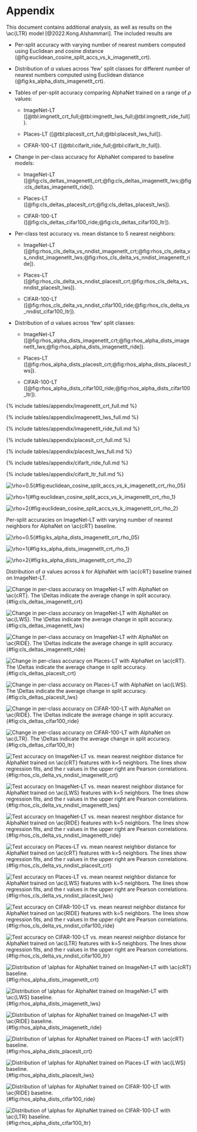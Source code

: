 # Appendix

This document contains additional analysis, as well as results on the
\ac{LTR} model [@2022.Kong.Alshammari]. The included results are

* Per-split accuracy with varying number of nearest numbers computed
  using Euclidean and cosine distance
  (@fig:euclidean_cosine_split_accs_vs_k_imagenetlt_crt).

* Distribution of $\alpha$ values across 'few' split classes for
  different number of nearest numbers computed using Euclidean
  distance (@fig:ks_alpha_dists_imagenetlt_crt).

* Tables of per-split accuracy comparing AlphaNet trained on a range
  of $\rho$ values:

    * ImageNet-LT ([@tbl:imgnetlt_crt_full;@tbl:imgnetlt_lws_full;@tbl:imgnetlt_ride_full]).

    * Places-LT ([@tbl:placeslt_crt_full;@tbl:placeslt_lws_full]).

    * CIFAR-100-LT ([@tbl:cifarlt_ride_full;@tbl:cifarlt_ltr_full]).

* Change in per-class accuracy for AlphaNet compared to baseline models:

    * ImageNet-LT ([@fig:cls_deltas_imagenetlt_crt;@fig:cls_deltas_imagenetlt_lws;@fig:cls_deltas_imagenetlt_ride]).

    * Places-LT ([@fig:cls_deltas_placeslt_crt;@fig:cls_deltas_placeslt_lws]).

    * CIFAR-100-LT ([@fig:cls_deltas_cifar100_ride;@fig:cls_deltas_cifar100_ltr]).

* Per-class test accuracy vs. mean distance to 5 nearest neighbors:

    * ImageNet-LT ([@fig:rhos_cls_delta_vs_nndist_imagenetlt_crt;@fig:rhos_cls_delta_vs_nndist_imagenetlt_lws;@fig:rhos_cls_delta_vs_nndist_imagenetlt_ride]).

    * Places-LT ([@fig:rhos_cls_delta_vs_nndist_placeslt_crt;@fig:rhos_cls_delta_vs_nndist_placeslt_lws]).

    * CIFAR-100-LT ([@fig:rhos_cls_delta_vs_nndist_cifar100_ride;@fig:rhos_cls_delta_vs_nndist_cifar100_ltr]).

* Distribution of $\alpha$ values across 'few' split classes:

    * ImageNet-LT ([@fig:rhos_alpha_dists_imagenetlt_crt;@fig:rhos_alpha_dists_imagenetlt_lws;@fig:rhos_alpha_dists_imagenetlt_ride]).

    * Places-LT ([@fig:rhos_alpha_dists_placeslt_crt;@fig:rhos_alpha_dists_placeslt_lws]).

    * CIFAR-100-LT ([@fig:rhos_alpha_dists_cifar100_ride;@fig:rhos_alpha_dists_cifar100_ltr]).


{% include tables/appendix/imagenetlt_crt_full.md %}

{% include tables/appendix/imagenetlt_lws_full.md %}

{% include tables/appendix/imagenetlt_ride_full.md %}


{% include tables/appendix/placeslt_crt_full.md %}

{% include tables/appendix/placeslt_lws_full.md %}


{% include tables/appendix/cifarlt_ride_full.md %}

{% include tables/appendix/cifarlt_ltr_full.md %}


<div id="fig:euclidean_cosine_split_accs_vs_k_imagenetlt_crt">

![$\rho=0.5$](figures/appendix/euclidean_cosine_split_accs_vs_k_imagenetlt_crt_rho_05){#fig:euclidean_cosine_split_accs_vs_k_imagenetlt_crt_rho_05}

![$\rho=1$](figures/appendix/euclidean_cosine_split_accs_vs_k_imagenetlt_crt_rho_1){#fig:euclidean_cosine_split_accs_vs_k_imagenetlt_crt_rho_1}

![$\rho=2$](figures/appendix/euclidean_cosine_split_accs_vs_k_imagenetlt_crt_rho_2){#fig:euclidean_cosine_split_accs_vs_k_imagenetlt_crt_rho_2}

Per-split accuracies on ImageNet-LT with varying number of nearest neighbors for AlphaNet on \ac{cRT} baseline.

</div>


<div id="fig:ks_alpha_dists_imagenetlt_crt">

![$\rho=0.5$](figures/appendix/ks_alpha_dists_imagenetlt_crt_rho_05){#fig:ks_alpha_dists_imagenetlt_crt_rho_05}

![$\rho=1$](figures/appendix/ks_alpha_dists_imagenetlt_crt_rho_1){#fig:ks_alpha_dists_imagenetlt_crt_rho_1}

![$\rho=2$](figures/appendix/ks_alpha_dists_imagenetlt_crt_rho_2){#fig:ks_alpha_dists_imagenetlt_crt_rho_2}

Distribution of $\alpha$ values across $k$ for AlphaNet with \ac{cRT} baseline trained on ImageNet-LT.

</div>


![Change in per-class accuracy on ImageNet-LT with AlphaNet on \ac{cRT}. The $\Delta$s indicate the average change in split accuracy.](figures/appendix/cls_deltas_imagenetlt_crt){#fig:cls_deltas_imagenetlt_crt}

![Change in per-class accuracy on ImageNet-LT with AlphaNet on \ac{LWS}. The $\Delta$s indicate the average change in split accuracy.](figures/appendix/cls_deltas_imagenetlt_lws){#fig:cls_deltas_imagenetlt_lws}

![Change in per-class accuracy on ImageNet-LT with AlphaNet on \ac{RIDE}. The $\Delta$s indicate the average change in split accuracy.](figures/appendix/cls_deltas_imagenetlt_ride){#fig:cls_deltas_imagenetlt_ride}

![Change in per-class accuracy on Places-LT with AlphaNet on \ac{cRT}. The $\Delta$s indicate the average change in split accuracy.](figures/appendix/cls_deltas_placeslt_crt){#fig:cls_deltas_placeslt_crt}

![Change in per-class accuracy on Places-LT with AlphaNet on \ac{LWS}. The $\Delta$s indicate the average change in split accuracy.](figures/appendix/cls_deltas_placeslt_lws){#fig:cls_deltas_placeslt_lws}

![Change in per-class accuracy on CIFAR-100-LT with AlphaNet on \ac{RIDE}. The $\Delta$s indicate the average change in split accuracy.](figures/appendix/cls_deltas_cifar100_ride){#fig:cls_deltas_cifar100_ride}

![Change in per-class accuracy on CIFAR-100-LT with AlphaNet on \ac{LTR}. The $\Delta$s indicate the average change in split accuracy.](figures/appendix/cls_deltas_cifar100_ltr){#fig:cls_deltas_cifar100_ltr}


![Test accuracy on ImageNet-LT vs. mean nearest neighbor distance for AlphaNet trained on \ac{cRT} features with $k=5$ neighbors. The lines show regression fits, and the $r$ values in the upper right are Pearson correlations.](figures/appendix/rhos_cls_delta_vs_nndist_imagenetlt_crt){#fig:rhos_cls_delta_vs_nndist_imagenetlt_crt}

![Test accuracy on ImageNet-LT vs. mean nearest neighbor distance for AlphaNet trained on \ac{LWS} features with $k=5$ neighbors. The lines show regression fits, and the $r$ values in the upper right are Pearson correlations.](figures/appendix/rhos_cls_delta_vs_nndist_imagenetlt_lws){#fig:rhos_cls_delta_vs_nndist_imagenetlt_lws}

![Test accuracy on ImageNet-LT vs. mean nearest neighbor distance for AlphaNet trained on \ac{RIDE} features with $k=5$ neighbors. The lines show regression fits, and the $r$ values in the upper right are Pearson correlations.](figures/appendix/rhos_cls_delta_vs_nndist_imagenetlt_ride){#fig:rhos_cls_delta_vs_nndist_imagenetlt_ride}

![Test accuracy on Places-LT vs. mean nearest neighbor distance for AlphaNet trained on \ac{cRT} features with $k=5$ neighbors. The lines show regression fits, and the $r$ values in the upper right are Pearson correlations.](figures/appendix/rhos_cls_delta_vs_nndist_placeslt_crt){#fig:rhos_cls_delta_vs_nndist_placeslt_crt}

![Test accuracy on Places-LT vs. mean nearest neighbor distance for AlphaNet trained on \ac{LWS} features with $k=5$ neighbors. The lines show regression fits, and the $r$ values in the upper right are Pearson correlations.](figures/appendix/rhos_cls_delta_vs_nndist_placeslt_lws){#fig:rhos_cls_delta_vs_nndist_placeslt_lws}


![Test accuracy on CIFAR-100-LT vs. mean nearest neighbor distance for AlphaNet trained on \ac{RIDE} features with $k=5$ neighbors. The lines show regression fits, and the $r$ values in the upper right are Pearson correlations.](figures/appendix/rhos_cls_delta_vs_nndist_cifar100_ride){#fig:rhos_cls_delta_vs_nndist_cifar100_ride}

![Test accuracy on CIFAR-100-LT vs. mean nearest neighbor distance for AlphaNet trained on \ac{LTR} features with $k=5$ neighbors. The lines show regression fits, and the $r$ values in the upper right are Pearson correlations.](figures/appendix/rhos_cls_delta_vs_nndist_cifar100_ltr){#fig:rhos_cls_delta_vs_nndist_cifar100_ltr}


![Distribution of $\alpha$s for AlphaNet trained on ImageNet-LT with \ac{cRT} baseline.](figures/appendix/rhos_alpha_dists_imagenetlt_crt){#fig:rhos_alpha_dists_imagenetlt_crt}

![Distribution of $\alpha$s for AlphaNet trained on ImageNet-LT with \ac{LWS} baseline.](figures/appendix/rhos_alpha_dists_imagenetlt_lws){#fig:rhos_alpha_dists_imagenetlt_lws}

![Distribution of $\alpha$s for AlphaNet trained on ImageNet-LT with \ac{RIDE} baseline.](figures/appendix/rhos_alpha_dists_imagenetlt_ride){#fig:rhos_alpha_dists_imagenetlt_ride}

![Distribution of $\alpha$s for AlphaNet trained on Places-LT with \ac{cRT} baseline.](figures/appendix/rhos_alpha_dists_placeslt_crt){#fig:rhos_alpha_dists_placeslt_crt}

![Distribution of $\alpha$s for AlphaNet trained on Places-LT with \ac{LWS} baseline.](figures/appendix/rhos_alpha_dists_placeslt_lws){#fig:rhos_alpha_dists_placeslt_lws}

![Distribution of $\alpha$s for AlphaNet trained on CIFAR-100-LT with \ac{RIDE} baseline.](figures/appendix/rhos_alpha_dists_cifar100_ride){#fig:rhos_alpha_dists_cifar100_ride}

![Distribution of $\alpha$s for AlphaNet trained on CIFAR-100-LT with \ac{LTR} baseline.](figures/appendix/rhos_alpha_dists_cifar100_ltr){#fig:rhos_alpha_dists_cifar100_ltr}
